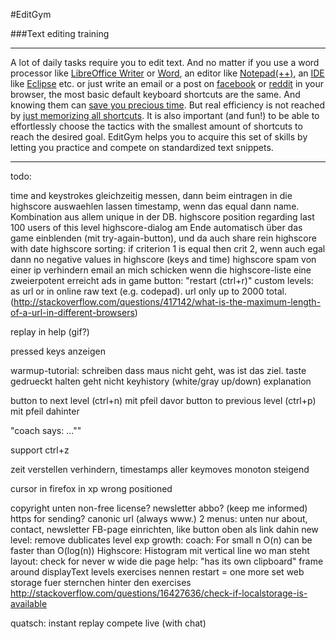 #EditGym

###Text editing training

---

A lot of daily tasks require you to edit text. And no matter if you use a word processor like [LibreOffice Writer](https://www.libreoffice.org/discover/writer) or [Word](http://en.wikipedia.org/wiki/Microsoft_Word), an editor like [Notepad(++)](http://notepad-plus-plus.org), an [IDE](http://en.wikipedia.org/wiki/Integrated_development_environment) like [Eclipse](https://eclipse.org) etc. or just write an email or a post on [facebook](http://www.facebook.com) or [reddit](http://www.reddit.com) in your browser, the most basic default keyboard shortcuts are the same. And knowing them can [save you precious time](http://lifehacker.com/5970089/back-to-the-basics-learn-to-use-keyboard-shortcuts-like-a-ninja).
But real efficiency is not reached by [just memorizing all shortcuts](https://www.shortcutfoo.com). It is also important (and fun!) to be able to effortlessly choose the tactics with the smallest amount of shortcuts to reach the desired goal.
EditGym helps you to acquire this set of skills by letting you practice and compete on standardized text snippets.

---

todo:

time and keystrokes gleichzeitig messen, dann beim eintragen in die highscore auswaehlen lassen
timestamp, wenn das equal dann name. Kombination aus allem unique in der DB.
highscore position regarding last 100 users of this level
highscore-dialog am Ende automatisch über das game einblenden (mit try-again-button), und da auch share rein
highscore with date
highscore sorting: if criterion 1 is equal then crit 2, wenn auch egal dann
no negative values in highscore (keys and time)
highscore spam von einer ip verhindern
email an mich schicken wenn die highscore-liste eine zweierpotent erreicht
ads
in game button: "restart (ctrl+r)"
custom levels: as url or in online raw text (e.g. codepad). url only up to 2000 total. (http://stackoverflow.com/questions/417142/what-is-the-maximum-length-of-a-url-in-different-browsers)

replay in help (gif?)

pressed keys anzeigen

warmup-tutorial: schreiben dass maus nicht geht, was ist das ziel. taste gedrueckt halten geht nicht
keyhistory (white/gray up/down) explanation

button to next level (ctrl+n) mit pfeil davor
button to previous level (ctrl+p) mit pfeil dahinter

"coach says: ...""

support ctrl+z

zeit verstellen verhindern, timestamps aller keymoves monoton steigend

cursor in firefox in xp wrong positioned

copyright unten
non-free license?
newsletter abbo? (keep me informed)
https for sending?
canonic url (always www.)
2 menus: unten nur about, contact, newsletter
FB-page einrichten, like button oben als link dahin
new level: remove dublicates
level exp growth: coach: For small n O(n) can be faster than O(log(n))
Highscore: Histogram mit vertical line wo man steht
layout: check for never w wide die page
help: "has its own clipboard"
frame around displayText
levels exercises nennen
restart = one more set
web storage fuer sternchen hinter den exercises http://stackoverflow.com/questions/16427636/check-if-localstorage-is-available

quatsch:
instant replay
compete live (with chat)